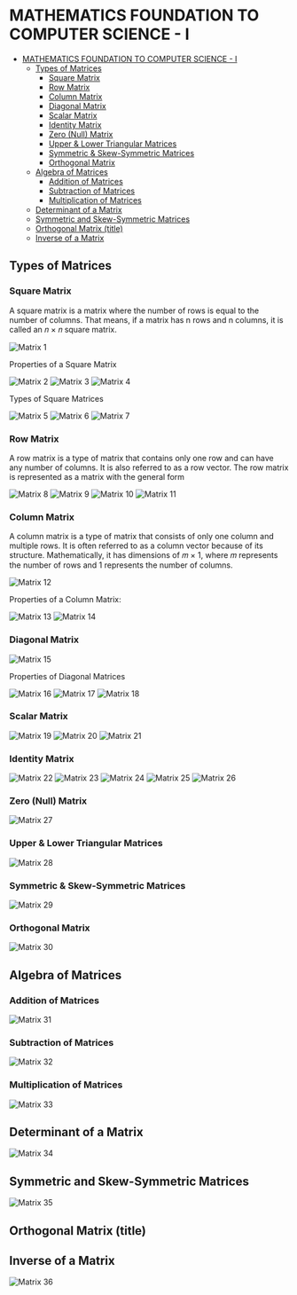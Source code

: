 # MATHEMATICS FOUNDATION TO COMPUTER SCIENCE - I

- [MATHEMATICS FOUNDATION TO COMPUTER SCIENCE - I](#mathematics-foundation-to-computer-science---i)
  - [Types of Matrices](#types-of-matrices)
    - [Square Matrix](#square-matrix)
    - [Row Matrix](#row-matrix)
    - [Column Matrix](#column-matrix)
    - [Diagonal Matrix](#diagonal-matrix)
    - [Scalar Matrix](#scalar-matrix)
    - [Identity Matrix](#identity-matrix)
    - [Zero (Null) Matrix](#zero-null-matrix)
    - [Upper \& Lower Triangular Matrices](#upper--lower-triangular-matrices)
    - [Symmetric \& Skew-Symmetric Matrices](#symmetric--skew-symmetric-matrices)
    - [Orthogonal Matrix](#orthogonal-matrix)
  - [Algebra of Matrices](#algebra-of-matrices)
    - [Addition of Matrices](#addition-of-matrices)
    - [Subtraction of Matrices](#subtraction-of-matrices)
    - [Multiplication of Matrices](#multiplication-of-matrices)
  - [Determinant of a Matrix](#determinant-of-a-matrix)
  - [Symmetric and Skew-Symmetric Matrices](#symmetric-and-skew-symmetric-matrices)
  - [Orthogonal Matrix (title)](#orthogonal-matrix-title)
  - [Inverse of a Matrix](#inverse-of-a-matrix)

## Types of Matrices

### Square Matrix

A square matrix is a matrix where the number of rows is equal to the number of columns. That means, if a matrix has n rows and n columns, it is called an 𝑛 × 𝑛 square matrix.

![Matrix 1](UNIT_IV/1.Matrix.png)

Properties of a Square Matrix

![Matrix 2](UNIT_IV/2.Matrix.png)
![Matrix 3](UNIT_IV/3.Matrix.png)
![Matrix 4](UNIT_IV/4.Matrix.png)

Types of Square Matrices

![Matrix 5](UNIT_IV/5.Matrix.png)
![Matrix 6](UNIT_IV/6.Matrix.png)
![Matrix 7](UNIT_IV/7.Matrix.png)

### Row Matrix

A row matrix is a type of matrix that contains only one row and can have any number of columns. It is also referred to as a row vector. The row matrix is represented as a matrix with the general form

![Matrix 8](UNIT_IV/8.Matrix.png)
![Matrix 9](UNIT_IV/9.Matrix.png)
![Matrix 10](UNIT_IV/10.Matrix.png)
![Matrix 11](UNIT_IV/11.Matrix.png)

### Column Matrix

A column matrix is a type of matrix that consists of only one column and multiple rows. It is often referred to as a column vector because of its structure. Mathematically, it has dimensions of 𝑚 × 1, where 𝑚 represents the number of rows and 1 represents the number of columns.

![Matrix 12](UNIT_IV/12.Matrix.png)

Properties of a Column Matrix:

![Matrix 13](UNIT_IV/13.Matrix.png)
![Matrix 14](UNIT_IV/14.Matrix.png)

### Diagonal Matrix

![Matrix 15](UNIT_IV/15.Matrix.png)

Properties of Diagonal Matrices

![Matrix 16](UNIT_IV/16.Matrix.png)
![Matrix 17](UNIT_IV/17.Matrix.png)
![Matrix 18](UNIT_IV/18.Matrix.png)

### Scalar Matrix

![Matrix 19](UNIT_IV/19.Matrix.png)
![Matrix 20](UNIT_IV/20.Matrix.png)
![Matrix 21](UNIT_IV/21.Matrix.png)

### Identity Matrix

![Matrix 22](UNIT_IV/22.Matrix.png)
![Matrix 23](UNIT_IV/23.Matrix.png)
![Matrix 24](UNIT_IV/24.Matrix.png)
![Matrix 25](UNIT_IV/25.Matrix.png)
![Matrix 26](UNIT_IV/26.Matrix.png)

### Zero (Null) Matrix

![Matrix 27](UNIT_IV/27.Matrix.png)

### Upper & Lower Triangular Matrices

![Matrix 28](UNIT_IV/28.Matrix.png)

### Symmetric & Skew-Symmetric Matrices

![Matrix 29](UNIT_IV/29.Matrix.png)

### Orthogonal Matrix

![Matrix 30](UNIT_IV/30.Matrix.png)

## Algebra of Matrices

### Addition of Matrices

![Matrix 31](UNIT_IV/31.Matrix.png)

### Subtraction of Matrices

![Matrix 32](UNIT_IV/32.Matrix.png)

### Multiplication of Matrices

![Matrix 33](UNIT_IV/33.Matrix.png)

## Determinant of a Matrix

![Matrix 34](UNIT_IV/34.Matrix.png)

## Symmetric and Skew-Symmetric Matrices

![Matrix 35](UNIT_IV/35.Matrix.png)

## Orthogonal Matrix (title)

## Inverse of a Matrix

![Matrix 36](UNIT_IV/36.Matrix.png)
